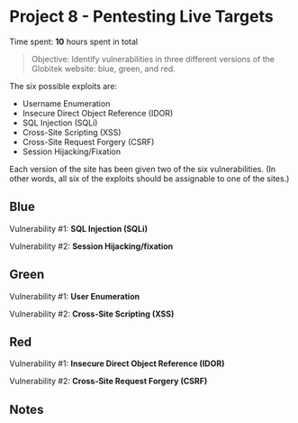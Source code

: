 # Project 8 - Pentesting Live Targets

Time spent: **10** hours spent in total

> Objective: Identify vulnerabilities in three different versions of the Globitek website: blue, green, and red.

The six possible exploits are:
* Username Enumeration
* Insecure Direct Object Reference (IDOR)
* SQL Injection (SQLi)
* Cross-Site Scripting (XSS)
* Cross-Site Request Forgery (CSRF)
* Session Hijacking/Fixation

Each version of the site has been given two of the six vulnerabilities. (In other words, all six of the exploits should be assignable to one of the sites.)

## Blue

Vulnerability #1: **SQL Injection (SQLi)**

Vulnerability #2: **Session Hijacking/fixation**


## Green

Vulnerability #1: **User Enumeration**

Vulnerability #2: **Cross-Site Scripting (XSS)**


## Red

Vulnerability #1: **Insecure Direct Object Reference (IDOR)**

Vulnerability #2: **Cross-Site Request Forgery (CSRF)**


## Notes



